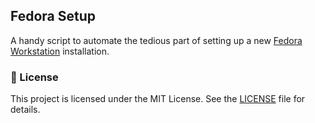 ## Fedora Setup

A handy script to automate the tedious part of setting up a new [Fedora Workstation] installation.

### 📜 License

This project is licensed under the MIT License. See the [LICENSE] file for details.

[fedora workstation]: https://fedoraproject.org/workstation
[license]: LICENSE.md
